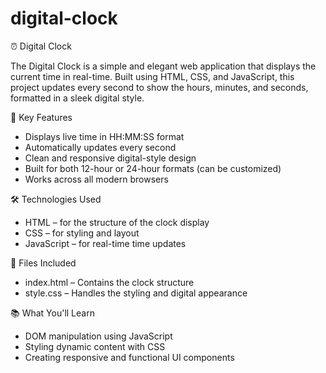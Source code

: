 # digital-clock

⏰ Digital Clock

The Digital Clock is a simple and elegant web application that displays the current time in real-time. Built using HTML, CSS, and JavaScript, this project updates every second to show the hours, minutes, and seconds, formatted in a sleek digital style.

🌟 Key Features
- Displays live time in HH:MM:SS format
- Automatically updates every second
- Clean and responsive digital-style design
- Built for both 12-hour or 24-hour formats (can be customized)
- Works across all modern browsers

🛠 Technologies Used
- HTML – for the structure of the clock display
- CSS – for styling and layout
- JavaScript – for real-time time updates

📂 Files Included
- index.html – Contains the clock structure
- style.css – Handles the styling and digital appearance

📚 What You'll Learn
- DOM manipulation using JavaScript
- Styling dynamic content with CSS
- Creating responsive and functional UI components

